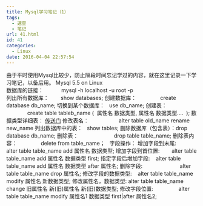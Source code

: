```yaml
---
title: Mysql学习笔记（1）
tags:
  - 速查
  - 笔记
url: 41.html
id: 41
categories:
  - Linux
date: 2016-04-04 22:57:54
---
```



由于平时使用Mysql比较少，防止隔段时间忘记学过的内容，就在这里记录一下学习笔记，以备后用。 Mysql 5.5 on Linux  
数据库的链接：            mysql -h localhost -u root -p  
列出所有数据库：        show databases; 
创建数据库：                create database db\_name; 
切换到某个数据库：   use db\_name; 
创建表：                        create table tableb_name (  属性名 数据类型, 属性名 数据类型....  ); 
数据类型详细表： [传送门](http://www.runoob.com/mysql/mysql-data-types.html) 
修改表名：                    alter table old\_name rename new\_name 
列出数据库中的表：   show tables; 
删除数据库（包含表）：drop database db\_name; 
删除表：                        drop table table\_name; 
删除表内容：                delete from table\_name；   
字段操作： 
  增加字段到末尾:            alter table table\_name add 属性名 数据类型; 
  增加字段到首位置:        alter table table\_name add 属性名 数据类型 first;
  指定字段后增加字段:    alter table table\_name add 属性名 数据类型 after 属性名; 删除字段:                         alter table table\_name drop 属性名; 
  修改字段的数据类型:    alter table table\_name modify 属性名 新数据类型; 
  修改属性名，数据类型: alter table table\_name change 旧属性名 新(旧)属性名 新(旧)数据类型; 
  修改字段位置:                 alter table table\_name modify 属性名1 数据类型 first|after 属性名2;
